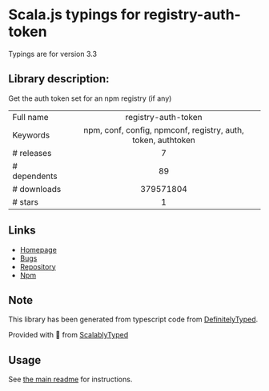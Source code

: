 
# Scala.js typings for registry-auth-token

Typings are for version 3.3

## Library description:
Get the auth token set for an npm registry (if any)

|                    |                 |
| ------------------ | :-------------: |
| Full name          | registry-auth-token |
| Keywords           | npm, conf, config, npmconf, registry, auth, token, authtoken |
| # releases         | 7 |
| # dependents       | 89 |
| # downloads        | 379571804 |
| # stars            | 1 |

## Links
- [Homepage](https://github.com/rexxars/registry-auth-token#readme)
- [Bugs](https://github.com/rexxars/registry-auth-token/issues)
- [Repository](https://github.com/rexxars/registry-auth-token)
- [Npm](https://www.npmjs.com/package/registry-auth-token)
    


## Note
This library has been generated from typescript code from [DefinitelyTyped](https://definitelytyped.org).

Provided with :purple_heart: from [ScalablyTyped](https://github.com/oyvindberg/ScalablyTyped)

## Usage
See [the main readme](../../readme.md) for instructions.


